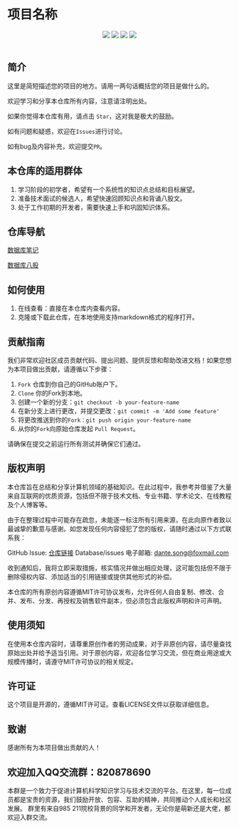 # 项目名称

<div align="center">
    <a href="https://github.com/newcleanbird/"> <img src="https://badgen.net/github/license/newcleanbird/Database?icon=github&color=4ab8a1"></a>
    <a href="https://github.com/newcleanbird/"> <img src="https://badgen.net/github/watchers/newcleanbird/Database?icon=github&color=4ab8a1"></a>
    <a href="https://github.com/newcleanbird/"> <img src="https://badgen.net/github/stars/newcleanbird/Database?icon=github&color=4ab8a1"></a>
    <a href="https://github.com/newcleanbird/"> <img src="https://badgen.net/github/forks//newcleanbird/Database?icon=github&color=4ab8a1"></a>
</div>
<br>

## 简介

这里是简短描述您的项目的地方。请用一两句话概括您的项目是做什么的。

欢迎学习和分享本仓库所有内容，注意请注明出处。

如果你觉得本仓库有用，请点击 `Star`，这对我是极大的鼓励。

如有问题和疑惑，欢迎在`Issues`进行讨论。

如有bug及内容补充，欢迎提交``PR``。

## 本仓库的适用群体

1. 学习阶段的初学者，希望有一个系统性的知识点总结和目标展望。
2. 准备技术面试的候选人，希望快速回顾知识点和背诵八股文。
3. 处于工作初期的开发者，需要快速上手和巩固知识体系。

## 仓库导航

[数据库笔记](./MySQL数据库笔记.md)

[数据库八股](./数据库-MySQL八股.md)

## 如何使用

1. 在线查看：直接在本仓库内查看内容。
2. 克隆或下载此仓库，在本地使用支持markdown格式的程序打开。

## 贡献指南

我们非常欢迎社区成员贡献代码、提出问题、提供反馈和帮助改进文档！如果您想为本项目做出贡献，请遵循以下步骤：

1. `Fork` 仓库到你自己的GitHub账户下。
2. `Clone` 你的Fork到本地。
3. 创建一个新的分支：`git checkout -b your-feature-name`
4. 在新分支上进行更改，并提交更改：`git commit -m 'Add some feature'`
5. 将更改推送到你的`Fork：git push origin your-feature-name`
6. 从你的`Fork`向原始仓库发起 `Pull Request`。

请确保在提交之前运行所有测试并确保它们通过。

## 版权声明

本仓库旨在总结和分享计算机领域的基础知识。在此过程中，我参考并借鉴了大量来自互联网的优质资源，包括但不限于技术文档、专业书籍、学术论文、在线教程及个人博客等。

由于在整理过程中可能存在疏忽，未能逐一标注所有引用来源，在此向原作者致以最诚挚的歉意与感谢。如您发现任何内容侵犯了您的版权，请随时通过以下方式联系我：

GitHub Issue: [仓库链接](https://github.com/newcleanbird/) Database/issues
电子邮箱: [dante.song@foxmail.com](dante.song@foxmail.com)

收到通知后，我将立即采取措施，核实情况并做出相应处理，这可能包括但不限于删除侵权内容、添加适当的引用链接或提供其他形式的补偿。

本仓库的所有原创内容遵循MIT许可协议发布，允许任何人自由复制、修改、合并、发布、分发、再授权及销售软件副本，但必须包含此版权声明和许可声明。

## 使用须知

在使用本仓库内容时，请尊重原创作者的劳动成果，对于非原创内容，请尽量查找原始出处并给予适当引用。对于原创内容，欢迎各位学习交流，但在商业用途或大规模传播时，请遵守MIT许可协议的相关规定。

## 许可证

这个项目是开源的，遵循MIT许可证。查看LICENSE文件以获取详细信息。

## 致谢

感谢所有为本项目做出贡献的人！

## 欢迎加入QQ交流群：820878690

本群是一个致力于促进计算机科学知识学习与技术交流的平台。在这里，每一位成员都是宝贵的资源，我们鼓励开放、包容、互助的精神，共同推动个人成长和社区发展。
群里有来自985 211院校背景的同学和开发者，无论你是萌新还是大佬，都欢迎入群交流。
